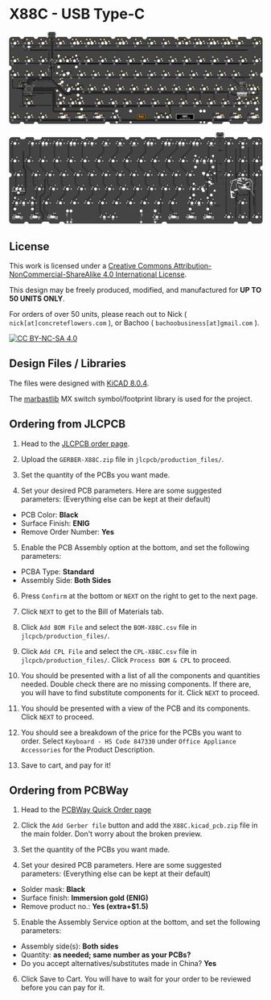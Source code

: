 # X88C - USB Type-C

![](images/X88C-.bottom.svg)

![](images/X88C-.top.svg    )

## License

This work is licensed under a [Creative Commons Attribution-NonCommercial-ShareAlike 4.0 International License](https://creativecommons.org/licenses/by-nc-sa/4.0/).

This design may be freely produced, modified, and manufactured for **UP TO 50 UNITS ONLY**.

For orders of over 50 units, please reach out to Nick ( `nick[at]concreteflowers.com` ), or Bachoo ( `bachoobusiness[at]gmail.com` ).

[![CC BY-NC-SA 4.0][cc-by-nc-sa-image]][cc-by-nc-sa]

[cc-by-nc-sa]: http://creativecommons.org/licenses/by-nc-sa/4.0/
[cc-by-nc-sa-image]: https://licensebuttons.net/l/by-nc-sa/4.0/88x31.png
[cc-by-nc-sa-shield]: https://img.shields.io/badge/License-CC%20BY--NC--SA%204.0-lightgrey.svg

## Design Files / Libraries

The files were designed with [KiCAD 8.0.4](https://www.kicad.org/).

The [marbastlib](https://github.com/ebastler/marbastlib) MX switch symbol/footprint library is used for the project.

## Ordering from JLCPCB

1) Head to the [JLCPCB order page](https://cart.jlcpcb.com/quote).

2) Upload the `GERBER-X88C.zip` file in `jlcpcb/production_files/`.

3) Set the quantity of the PCBs you want made.

4) Set your desired PCB parameters. Here are some suggested parameters: (Everything else can be kept at their default)

- PCB Color: **Black**
- Surface Finish: **ENIG**
- Remove Order Number: **Yes**   

5) Enable the PCB Assembly option at the bottom, and set the following parameters:

- PCBA Type: **Standard**
- Assembly Side: **Both Sides**

6) Press `Confirm` at the bottom or `NEXT` on the right to get to the next page.

7) Click `NEXT` to get to the Bill of Materials tab.

8) Click `Add BOM File` and select the `BOM-X88C.csv` file in `jlcpcb/production_files/`.

9) Click `Add CPL File` and select the `CPL-X88C.csv` file in `jlcpcb/production_files/`. Click `Process BOM & CPL` to proceed.

10) You should be presented with a list of all the components and quantities needed. Double check there are no missing components. If there are, you will have to find substitute components for it. Click `NEXT` to proceed.

11) You should be presented with a view of the PCB and its components. Click `NEXT` to proceed.

12) You should see a breakdown of the price for the PCBs you want to order. Select `Keyboard - HS Code 847330` under `Office Appliance Accessories` for the Product Description.

13) Save to cart, and pay for it!

## Ordering from PCBWay

1) Head to the [PCBWay Quick Order page](https://www.pcbway.com/QuickOrderOnline.aspx)

2) Click the `Add Gerber file` button and add the `X88C.kicad_pcb.zip` file in the main folder. Don't worry about the broken preview.

3) Set the quantity of the PCBs you want made.

4) Set your desired PCB parameters. Here are some suggested parameters: (Everything else can be kept at their default)

- Solder mask: **Black**
- Surface finish: **Immersion gold (ENIG)**
- Remove product no.: **Yes (extra+$1.5)**

5) Enable the Assembly Service option at the bottom, and set the following parameters:

- Assembly side(s): **Both sides**
- Quantity: **as needed; same number as your PCBs?**
- Do you accept alternatives/substitutes made in China? **Yes**

6) Click Save to Cart. You will have to wait for your order to be reviewed before you can pay for it.